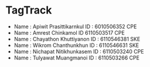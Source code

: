 # TagTrack

* Name : Apiwit Prasittikarnkul ID : 6010506352 CPE
* Name : Amrest Chinkamol ID 6110503517 CPE
* Name : Chayathon Khuttiyanon ID : 6110546381 SKE
* Name : Wikrom Chanthunkhun ID : 6110546631 SKE
* Name : Nichapat Nitikhunkasem ID : 6110503240 CPE
* Name : Tulyawat Muangmanoi ID : 6110503266 CPE